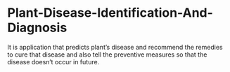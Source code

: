 # Plant-Disease-Identification-And-Diagnosis
It is application that predicts plant’s disease and recommend the remedies to cure that disease and also tell the preventive measures so that the disease doesn’t occur in future.
